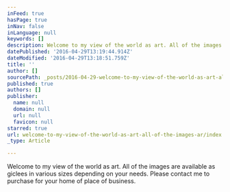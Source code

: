 ```yaml
---
inFeed: true
hasPage: true
inNav: false
inLanguage: null
keywords: []
description: Welcome to my view of the world as art. All of the images are available as giclees in various sizes depending on your needs. Please contact me to purchase for your home of place of business.
datePublished: '2016-04-29T13:19:44.914Z'
dateModified: '2016-04-29T13:18:51.759Z'
title: ''
author: []
sourcePath: _posts/2016-04-29-welcome-to-my-view-of-the-world-as-art-all-of-the-images-ar.md
published: true
authors: []
publisher:
  name: null
  domain: null
  url: null
  favicon: null
starred: true
url: welcome-to-my-view-of-the-world-as-art-all-of-the-images-ar/index.html
_type: Article

---
```

Welcome to my view of the world as art. All of the images are available as giclees in various sizes depending on your needs. Please contact me to purchase for your home of place of business.